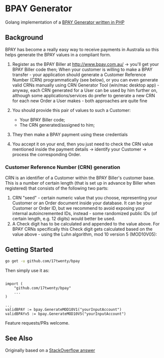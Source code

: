 # BPAY Generator

Golang implementation of a [BPAY Generator written in PHP](https://github.com/fontis/bpay-ref-generator)

## Background

BPAY has become a really easy way to receive payments in Australia so this helps generate the BPAY values in a compliant form.

 1. Register as the BPAY Biller at http://www.bpay.com.au/ -> you'll get your BPAY Biller code then; When your customer is willing to make a BPAY transfer - your application should generate a Customer Reference Number (CRN) programmatically (see below), or you can even generate valid CRNs manually using CRN Generator Tool (win/mac desktop app) - anyway, each CRN generated for a User can be used by him further on, although some applications/services do prefer to generate a new CRN for each new Order a User makes - both approaches are quite fine

 1. You should provide this pair of values to such a Customer:
    * Your BPAY Biller code;
    * The CRN generated/assigned to him;
 1. They then make a BPAY payment using these credentials
 1. You accept it on your end, then you just need to check the CRN value mentioned inside the payment details -> identify your Customer -> process the corresponding Order.

### Customer Reference Number (CRN) generation

CRN is an identifier of a Customer within the BPAY Biller's customer base. This is a number of certain length (that is set up in advance by Biller when registered) that consists of the following two parts:

 1. CRN "seed" - certain numeric value that you choose, representing your Customer or an Order document inside your database. It can be your Customer or Order ID, but we recommend to avoid exposing your internal autoincremented IDs, instead - some randomized public IDs (of certain length, e.g. 12 digits) would better be used.
 1. A Check digit has to be calculated and appended to the value above. For BPAY CRNs specifically this Check digit gets calculated based on the value above - using the Luhn algorithm, mod 10 version 5 (MOD10V05):

## Getting Started

```bash
go get -u github.com/17twenty/bpay
```

Then simply use it as:

```golang

import (
    "github.com/17twenty/bpay"
    ...
)

...
validBPAY := bpay.GenerateMOD10V1("yourInputAccount")
validBPAYv5 := bpay.GenerateMOD10V5("yourInputAccount")

```

Feature requests/PRs welcome.

## See Also

Originally based on a [StackOverflow answer](https://github.com/fontis/bpay-ref-generator)